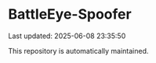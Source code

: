 # BattleEye-Spoofer

Last updated: 2025-06-08 23:35:50

This repository is automatically maintained.

